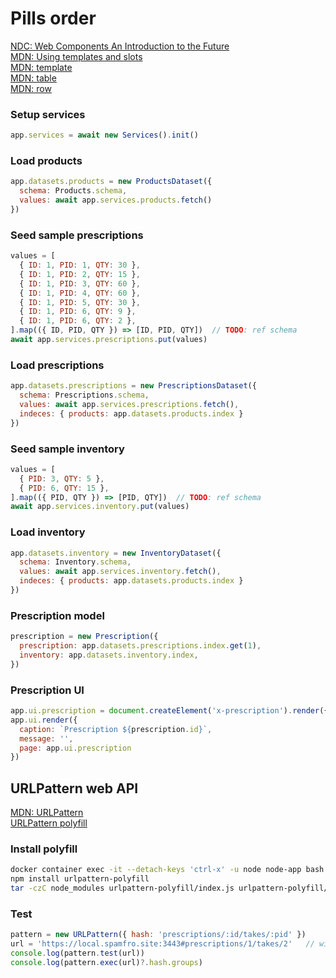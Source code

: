 # Pills order

[NDC: Web Components An Introduction to the Future](https://www.youtube.com/watch?v=xCeutzpRlzA)  
[MDN: Using templates and slots](https://developer.mozilla.org/en-US/docs/Web/API/Web_components/Using_templates_and_slots)  
[MDN: template](https://developer.mozilla.org/en-US/docs/Web/HTML/Element/template)  
[MDN: table](https://developer.mozilla.org/en-US/docs/Web/API/HTMLTableElement)  
[MDN: row](https://developer.mozilla.org/en-US/docs/Web/API/HTMLTableRowElement)  


### Setup services
```js
app.services = await new Services().init()
```

### Load products
```js
app.datasets.products = new ProductsDataset({
  schema: Products.schema,
  values: await app.services.products.fetch()
})
```

### Seed sample prescriptions
```js
values = [
  { ID: 1, PID: 1, QTY: 30 },
  { ID: 1, PID: 2, QTY: 15 },
  { ID: 1, PID: 3, QTY: 60 },
  { ID: 1, PID: 4, QTY: 60 },
  { ID: 1, PID: 5, QTY: 30 },
  { ID: 1, PID: 6, QTY: 9 },
  { ID: 1, PID: 6, QTY: 2 },
].map(({ ID, PID, QTY }) => [ID, PID, QTY])  // TODO: ref schema
await app.services.prescriptions.put(values)
```

### Load prescriptions
```js
app.datasets.prescriptions = new PrescriptionsDataset({
  schema: Prescriptions.schema,
  values: await app.services.prescriptions.fetch(),
  indeces: { products: app.datasets.products.index }
})
```

### Seed sample inventory
```js
values = [
  { PID: 3, QTY: 5 },
  { PID: 6, QTY: 15 },
].map(({ PID, QTY }) => [PID, QTY])  // TODO: ref schema
await app.services.inventory.put(values)
```

### Load inventory
```js
app.datasets.inventory = new InventoryDataset({
  schema: Inventory.schema,
  values: await app.services.inventory.fetch(),
  indeces: { products: app.datasets.products.index }
})
```

### Prescription model
```js
prescription = new Prescription({
  prescription: app.datasets.prescriptions.index.get(1),
  inventory: app.datasets.inventory.index,
})
```

### Prescription UI
```js
app.ui.prescription = document.createElement('x-prescription').render({ prescription })
app.ui.render({ 
  caption: `Prescription ${prescription.id}`,
  message: '', 
  page: app.ui.prescription
})
```

## URLPattern web API
[MDN: URLPattern](https://developer.mozilla.org/en-US/docs/Web/API/URLPattern)  
[URLPattern polyfill](https://www.npmjs.com/package/urlpattern-polyfill)  

### Install polyfill
```bash
docker container exec -it --detach-keys 'ctrl-x' -u node node-app bash
npm install urlpattern-polyfill
tar -czC node_modules urlpattern-polyfill/index.js urlpattern-polyfill/dist/urlpattern.js | tar -xzvC app
```
### Test
```js
pattern = new URLPattern({ hash: 'prescriptions/:id/takes/:pid' })
url = 'https://local.spamfro.site:3443#prescriptions/1/takes/2'   // window.location.href
console.log(pattern.test(url))
console.log(pattern.exec(url)?.hash.groups)
```
